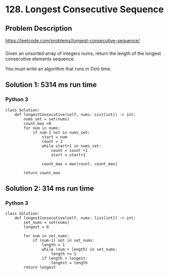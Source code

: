 # 128. Longest Consecutive Sequence

## Problem Description
https://leetcode.com/problems/longest-consecutive-sequence/
###
Given an unsorted array of integers nums, return the length of the longest consecutive elements sequence.

You must write an algorithm that runs in O(n) time.

## Solution 1: 5314 ms run time
### Python 3
```
class Solution:
    def longestConsecutive(self, nums: List[int]) -> int:
        nums_set = set(nums)
        count_max =0
        for num in nums:
            if num-1 not in nums_set:
                start = num
                count = 1
                while start+1 in nums_set:
                    count = count +1
                    start = start+1
                
                count_max = max(count, count_max)
            
        return count_max

```

## Solution 2: 314 ms run time
### Python 3
```
class Solution:
    def longestConsecutive(self, nums: list[int]) -> int:  
        set_nums = set(nums)
        longest = 0

        for num in set_nums:
            if (num-1) not in set_nums:
                length = 1
                while (num + length) in set_nums:
                    length += 1
                if length > longest:
                    longest = length
        return longest
        
```
